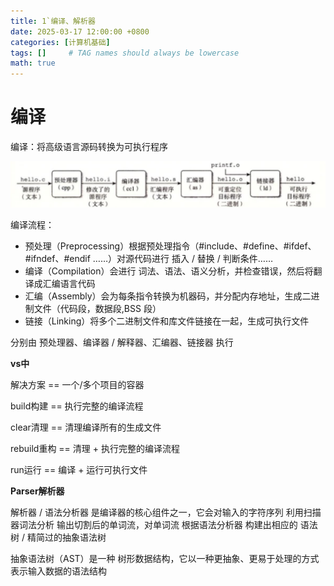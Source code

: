 ```yaml
---
title: 1`编译、解析器
date: 2025-03-17 12:00:00 +0800
categories: [计算机基础]
tags: []     # TAG names should always be lowercase
math: true
---
```

# 编译

编译：将高级语言源码转换为可执行程序

![1742209654531](/assets/img/blog/Basics/编译.png)

编译流程：

* 预处理（Preprocessing）根据预处理指令（#include、#define、#ifdef、#ifndef、#endif ……）对源代码进行 插入 / 替换 / 判断条件……
* 编译（Compilation）会进行 词法、语法、语义分析，并检查错误，然后将翻译成汇编语言代码
* 汇编（Assembly）会为每条指令转换为机器码，并分配内存地址，生成二进制文件（代码段，数据段,BSS 段）
* 链接（Linking）将多个二进制文件和库文件链接在一起，生成可执行文件

分别由 预处理器、编译器 / 解释器、汇编器、链接器 执行

**vs中**

解决方案 == 一个/多个项目的容器

build构建 == 执行完整的编译流程

clear清理 == 清理编译所有的生成文件

rebuild重构 == 清理 + 执行完整的编译流程

run运行 == 编译 + 运行可执行文件

**Parser解析器**

解析器 / 语法分析器 是编译器的核心组件之一，它会对输入的字符序列 利用扫描器词法分析 输出切割后的单词流，对单词流 根据语法分析器 构建出相应的 语法树 / 精简过的抽象语法树

抽象语法树（AST）是一种 树形数据结构，它以一种更抽象、更易于处理的方式表示输入数据的语法结构
